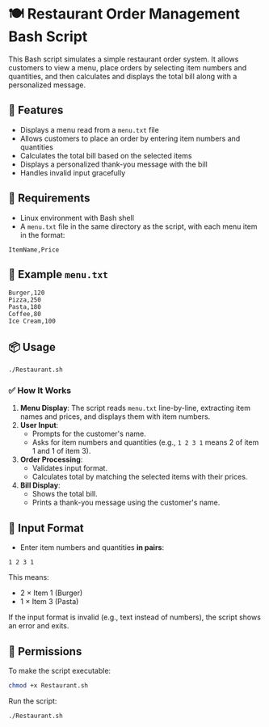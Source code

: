 # 🍽️ Restaurant Order Management Bash Script

This Bash script simulates a simple restaurant order system. It allows customers to view a menu, place orders by selecting item numbers and quantities, and then calculates and displays the total bill along with a personalized message.

## 📄 Features

- Displays a menu read from a `menu.txt` file  
- Allows customers to place an order by entering item numbers and quantities  
- Calculates the total bill based on the selected items  
- Displays a personalized thank-you message with the bill  
- Handles invalid input gracefully  

## 🧰 Requirements

- Linux environment with Bash shell  
- A `menu.txt` file in the same directory as the script, with each menu item in the format:  
```plaintext
ItemName,Price
````
## 📁 Example `menu.txt`
```plaintext
Burger,120
Pizza,250
Pasta,180
Coffee,80
Ice Cream,100
```

## 📦 Usage
```bash
./Restaurant.sh
```

### ✅ How It Works

1. **Menu Display**: The script reads `menu.txt` line-by-line, extracting item names and prices, and displays them with item numbers.
2. **User Input**:
   * Prompts for the customer's name.
   * Asks for item numbers and quantities (e.g., `1 2 3 1` means 2 of item 1 and 1 of item 3).
3. **Order Processing**:
   * Validates input format.
   * Calculates total by matching the selected items with their prices.
4. **Bill Display**:
   * Shows the total bill.
   * Prints a thank-you message using the customer's name.


## 🛑 Input Format
* Enter item numbers and quantities **in pairs**:
```plaintext
1 2 3 1
```
This means:
* 2 × Item 1 (Burger)
* 1 × Item 3 (Pasta)

If the input format is invalid (e.g., text instead of numbers), the script shows an error and exits.

## 🔐 Permissions
To make the script executable:
```bash
chmod +x Restaurant.sh
```

Run the script:
```bash
./Restaurant.sh
```
